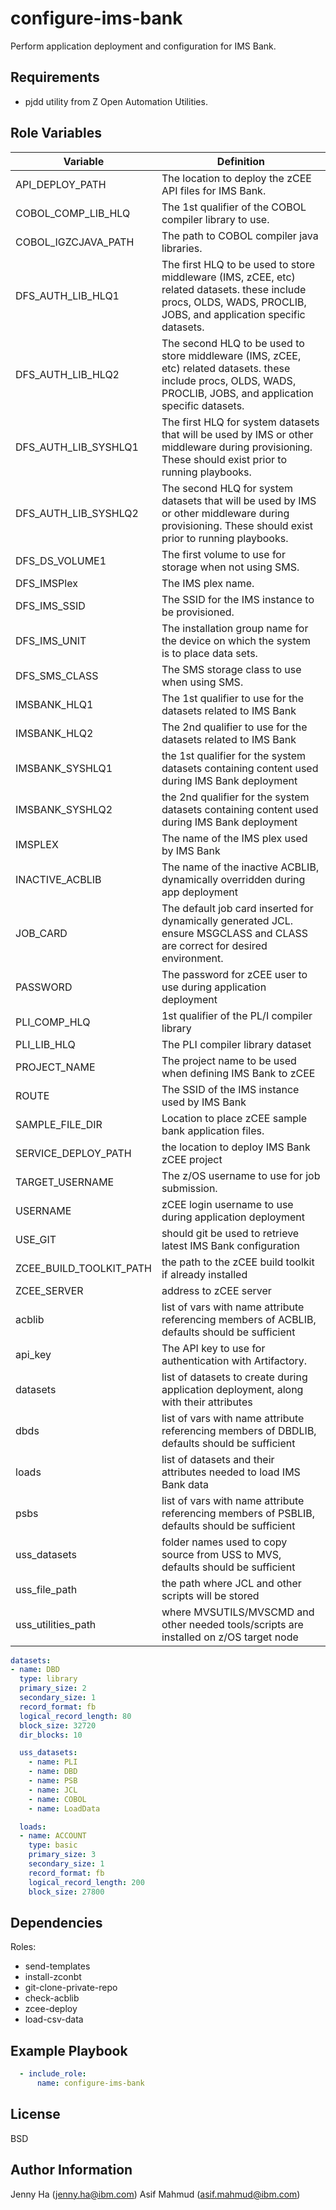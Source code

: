 configure-ims-bank
=========

Perform application deployment and configuration for IMS Bank.

Requirements
------------

* pjdd utility from Z Open Automation Utilities.

Role Variables
--------------

| Variable                   | Definition                                                                                                                                                          |
|----------------------------|---------------------------------------------------------------------------------------------------------------------------------------------------------------------|
| API_DEPLOY_PATH            | The location to deploy the zCEE API files for IMS Bank.                                                                                                             |
| COBOL_COMP_LIB_HLQ         | The 1st qualifier of the COBOL compiler library to use.                                                                                                             |
| COBOL_IGZCJAVA_PATH        | The path to COBOL compiler java libraries.                                                                                                                          |
| DFS_AUTH_LIB_HLQ1          | The first HLQ to be used to store middleware (IMS, zCEE, etc) related datasets. these include procs, OLDS, WADS, PROCLIB, JOBS, and application specific datasets.  |
| DFS_AUTH_LIB_HLQ2          | The second HLQ to be used to store middleware (IMS, zCEE, etc) related datasets. these include procs, OLDS, WADS, PROCLIB, JOBS, and application specific datasets. |
| DFS_AUTH_LIB_SYSHLQ1       | The first HLQ for system datasets that will be used by IMS or other middleware during provisioning. These should exist prior to running playbooks.                  |
| DFS_AUTH_LIB_SYSHLQ2       | The second HLQ for system datasets that will be used by IMS or other middleware during provisioning. These should exist prior to running playbooks.                 |
| DFS_DS_VOLUME1             | The first volume to use for storage when not using SMS.                                                                                                             |
| DFS_IMSPlex                | The IMS plex name.                                                                                                                                                  |
| DFS_IMS_SSID               | The SSID for the IMS instance to be provisioned.                                                                                                                    |
| DFS_IMS_UNIT               | The installation group name for the device on which the system is to place data sets.                                                                               |
| DFS_SMS_CLASS              | The SMS storage class to use when using SMS.                                                                                                                        |
| IMSBANK_HLQ1               | The 1st qualifier to use for the datasets related to IMS Bank                                                                                                       |
| IMSBANK_HLQ2               | The 2nd qualifier to use for the datasets related to IMS Bank                                                                                                       |
| IMSBANK_SYSHLQ1            | the 1st qualifier for the system datasets containing content used during IMS Bank deployment                                                                        |
| IMSBANK_SYSHLQ2            | the 2nd qualifier for the system datasets containing content used during IMS Bank deployment                                                                        |
| IMSPLEX                    | The name of the IMS plex used by IMS Bank                                                                                                                           |
| INACTIVE_ACBLIB            | The name of the inactive ACBLIB, dynamically overridden during app deployment                                                                                       |
| JOB_CARD                   | The default job card inserted for dynamically generated JCL. ensure MSGCLASS and CLASS are correct for desired environment.                                         |
| PASSWORD                   | The password for zCEE user to use during application deployment                                                                                                     |
| PLI_COMP_HLQ               | 1st qualifier of the PL/I compiler library                                                                                                                          |
| PLI_LIB_HLQ                | The PLI compiler library dataset                                                                                                                                    |
| PROJECT_NAME               | The project name to be used when defining IMS Bank to zCEE                                                                                                          |
| ROUTE                      | The SSID of the IMS instance used by IMS Bank                                                                                                                       |
| SAMPLE_FILE_DIR            | Location to place zCEE sample bank application files.                                                                                                               |
| SERVICE_DEPLOY_PATH        | the location to deploy IMS Bank zCEE project                                                                                                                        |
| TARGET_USERNAME            | The z/OS username to use for job submission.                                                                                                                        |
| USERNAME                   | zCEE login username to use during application deployment                                                                                                            |
| USE_GIT                    | should git be used to retrieve latest IMS Bank configuration                                                                                                        |
| ZCEE_BUILD_TOOLKIT_PATH    | the path to the zCEE build toolkit if already installed                                                                                                             |
| ZCEE_SERVER                | address to zCEE server                                                                                                                                              |
| acblib                     | list of vars with name attribute referencing members of ACBLIB, defaults should be sufficient                                                                       |
| api_key                    | The API key to use for authentication with Artifactory.                                                                                                             |
| datasets                   | list of datasets to create during application deployment, along with their attributes                                                                               |
| dbds                       | list of vars with name attribute referencing members of DBDLIB, defaults should be sufficient                                                                       |
| loads                      | list of datasets and their attributes needed to load IMS Bank data                                                                                                  |
| psbs                       | list of vars with name attribute referencing members of PSBLIB, defaults should be sufficient                                                                       |
| uss_datasets               | folder names used to copy source from USS to MVS, defaults should be sufficient                                                                                     |
| uss_file_path              | the path where JCL and other scripts will be stored                                                                                                                 |
| uss_utilities_path         | where MVSUTILS/MVSCMD and other needed tools/scripts are installed on z/OS target node                                                                              |


  ```yaml
  datasets:
  - name: DBD
    type: library
    primary_size: 2
    secondary_size: 1
    record_format: fb
    logical_record_length: 80
    block_size: 32720
    dir_blocks: 10
  ```

  ```yaml
    uss_datasets:
      - name: PLI
      - name: DBD
      - name: PSB
      - name: JCL
      - name: COBOL 
      - name: LoadData
  ```

```yaml
  loads:
  - name: ACCOUNT
    type: basic
    primary_size: 3
    secondary_size: 1
    record_format: fb
    logical_record_length: 200
    block_size: 27800
```

Dependencies
------------

Roles:

* send-templates
* install-zconbt
* git-clone-private-repo
* check-acblib
* zcee-deploy
* load-csv-data

Example Playbook
----------------

```yaml
  - include_role:
      name: configure-ims-bank
```

License
-------

BSD

Author Information
------------------

Jenny Ha (jenny.ha@ibm.com)
Asif Mahmud (asif.mahmud@ibm.com)
